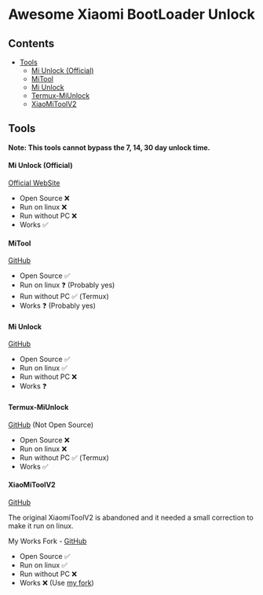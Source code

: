 
# Awesome Xiaomi BootLoader Unlock

## Contents
- [Tools](#tools)
  - [Mi Unlock (Official)](#mi-unclock-official)
  - [MiTool](#mitool)
  - [Mi Unlock](#mi-unlock)
  - [Termux-MiUnlock](#termux-miunlock)
  - [XiaoMiToolV2](#xiaomitoolv2)

## Tools

**Note: This tools cannot bypass the 7, 14, 30 day unlock time.**

#### Mi Unlock (Official)

[Official WebSite](https://en.miui.com/unlock/download_en.html)

- Open Source ❌
- Run on linux ❌
- Run without РС ❌
- Works ✅

#### MiTool

[GitHub](https://github.com/offici5l/MiTool)

- Open Source ✅
- Run on linux ❓ (Probably yes)
- Run without РС ✅ (Termux)
- Works ❓ (Probably yes)

#### Mi Unlock
[GitHub](https://github.com/Canny1913/miunlock)

- Open Source ✅
- Run on linux ✅
- Run without РС ❌
- Works ❓

#### Termux-MiUnlock
[GitHub](https://github.com/RohitVerma882/termux-miunlock) (Not Open Source)

- Open Source ❌
- Run on linux ❌
- Run without РС ✅ (Termux)
- Works ✅

#### XiaoMiToolV2
[GitHub](https://github.com/francescotescari/XiaoMiToolV2)

The original XiaomiToolV2 is abandoned and it needed a small correction to make it run on linux.

My Works Fork - [GitHub](https://github.com/topminipie/XiaoMiToolV2)

- Open Source ✅
- Run on linux ✅
- Run without РС ❌
- Works ❌ (Use [my fork](https://github.com/topminipie/XiaoMiToolV2))
